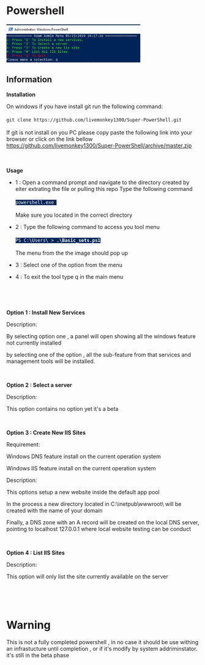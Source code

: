 <h1>Powershell</h1>
<p align="left">
  <img src="docs/display_console.JPG" width="350" title="hover text">
</p>

<h2>Information</h2>
<p>
<strong>Installation</strong>
<p>
On windows if you have install git run the following command: <br><br>
<code>git clone https://github.com/livemonkey1300/Super-PowerShell.git </code><br><br>
If git is not install on you PC please copy paste the following link into your browser or click on the link bellow
<a href="https://github.com/livemonkey1300/Super-PowerShell/archive/master.zip">https://github.com/livemonkey1300/Super-PowerShell/archive/master.zip</a>
</p>
<br>
<br>
<strong>Usage</strong>
<ul>
<li>
<p>
1 : Open a command prompt and navigate to the directory created by eiter extrating the file or pulling this repo Type the following command<br><br>
<code style="background: #002456;color: white;" >powershell.exe </code><br><br>
Make sure you located in the correct directory <br>
</p>
</li>
<li>
  <p>
  2 : Type the following command to access you tool menu<br><br>
  <code style="background: #002456;color: white;">PS C:\Users\ > <strong>.\Basic_sets.ps1</strong></code><br><br>
  The menu from the the image should pop up<br>
  </p>
  </li>
<li>
  <p>
  3 : Select one of the option from the menu</p>
  </li>
<li>
  <p>
  4 : To exit the tool type q in the main menu</p>
  <p><br />
</li></ul>
<p><br />
</p>
  <strong>Option 1 : Install New Services</strong></p>
<p>Description:</p>
<p>By selecting option one , a panel will open showing all the windows feature not currently installed</p>
<p>by selecting one of the option , all the sub-feature from that services and management tools will be installed.</p>
<p>&nbsp;</p>
<p><strong>Option 2 : Select a server </strong></p>
<p>Description:</p>
<p>This option contains no option yet it's a beta</p>
<p>&nbsp;</p>
<p><strong>Option 3 : Create New IIS Sites</strong></p>
<p>Requirement:</p>
<p>Windows DNS feature install on the current operation system</p>
<p>Windows IIS feature install on the current operation system </p>
<p>Description:</p>
<p>This options setup a new website inside the default app pool</p>
<p>In the process a new directory located in C:\inetpub\wwwroot\ will be created with the name of your domain</p>
<p>Finally, a DNS zone with an A record will be created on the local DNS server, pointing to localhost 127.0.0.1 where local website testing can be conduct </p>
<p>&nbsp;</p>
<p><strong>Option 4 : List IIS Sites</strong></p>
<p>Description:</p>
<p>This option will only list the site currently available on the server</p>
<p>&nbsp;</p>
<p>&nbsp;</p>
<h1>Warning</h1>
<p>This is not a fully completed powershell , in no case it should be use withing an infrastucture until completion , or  if it's modify by system addriminstator. it's still in the beta phase</p>
